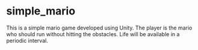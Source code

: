 # simple_mario

This is a simple mario game developed using Unity. The player is the mario who should run without hitting the obstacles. Life will be available in a periodic interval.